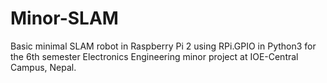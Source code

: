 # Minor-SLAM
Basic minimal SLAM robot in Raspberry Pi 2 using RPi.GPIO in Python3 for the 6th semester Electronics Engineering minor project at IOE-Central Campus, Nepal.
